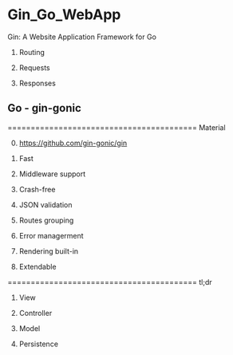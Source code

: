 # Gin_Go_WebApp

Gin: A Website Application Framework for Go

1. Routing

2. Requests

3. Responses

## Go - gin-gonic

========================================= Material

0. https://github.com/gin-gonic/gin

1. Fast

2. Middleware support

3. Crash-free

4. JSON validation

5. Routes grouping

6. Error managerment

7. Rendering built-in

8. Extendable

========================================= tl;dr

1. View

2. Controller

3. Model

4. Persistence


